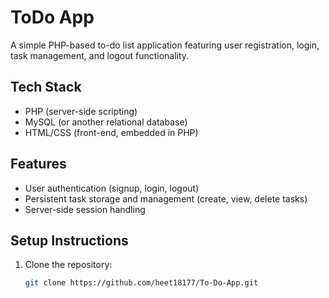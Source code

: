 # ToDo App

A simple PHP-based to-do list application featuring user registration, login, task management, and logout functionality.

## Tech Stack

- PHP (server-side scripting)
- MySQL (or another relational database)
- HTML/CSS (front-end, embedded in PHP)

## Features

- User authentication (signup, login, logout)
- Persistent task storage and management (create, view, delete tasks)
- Server-side session handling

## Setup Instructions

1. Clone the repository:
   ```bash
   git clone https://github.com/heet18177/To-Do-App.git


